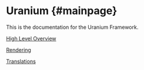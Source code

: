 Uranium {#mainpage}
=======

This is the documentation for the Uranium Framework.

[High Level Overview](overview.md)

[Rendering](rendering.md)

[Translations](translations.md)
